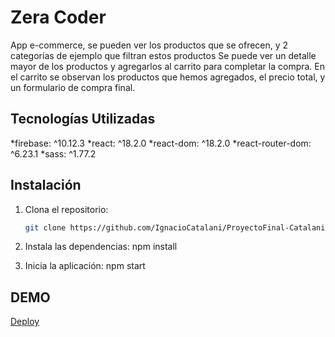 # Zera Coder
App e-commerce, se pueden ver los productos que se ofrecen, y 2 categorías de ejemplo que filtran estos productos
Se puede ver un detalle mayor de los productos y agregarlos al carrito para completar la compra.
En el carrito se observan los productos que hemos agregados, el precio total, y un formulario de compra final.

## Tecnologías Utilizadas
*firebase: ^10.12.3
*react: ^18.2.0
*react-dom: ^18.2.0
*react-router-dom: ^6.23.1
*sass: ^1.77.2

## Instalación
1. Clona el repositorio:
   ```sh
   git clone https://github.com/IgnacioCatalani/ProyectoFinal-Catalani

2. Instala las dependencias:
   npm install

3. Inicia la aplicación:
   npm start



## DEMO
[Deploy](https://zeracoder.netlify.app/)




